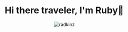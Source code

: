<h1 align="center">Hi there traveler, I'm Ruby👋</h1>

<p align="center"><img src="https://github-readme-streak-stats.herokuapp.com/?user=radkinz&theme=highcontrast" alt="radkinz" /></p>
